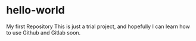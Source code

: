 # hello-world
My first Repository
This is just a trial project, and hopefully I can learn how to use Github and Gitlab soon.
